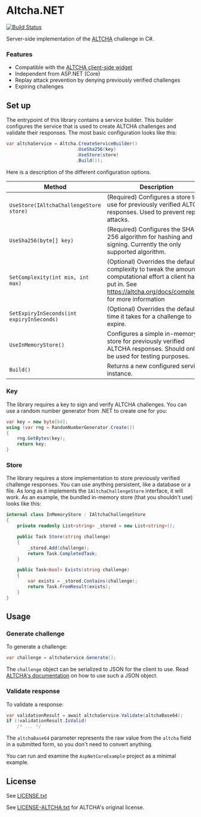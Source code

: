 # Altcha.NET

[![Build Status](https://ci.sjoerdscheffer.nl/job/Altcha.NET/job/main/badge/icon?style=flat-square)](https://ci.sjoerdscheffer.nl/job/Altcha.NET/job/main/)

Server-side implementation of the [ALTCHA](http://altcha.org) challenge in C#.

### Features

- Compatible with the [ALTCHA client-side widget](https://altcha.org/docs/website-integration/#using-altcha-widget)
- Independent from ASP.NET (Core)
- Replay attack prevention by denying previously verified challenges
- Expiring challenges

## Set up

The entrypoint of this library contains a service builder.
This builder configures the service that is used to create ALTCHA challenges and validate their responses.
The most basic configuration looks like this:

```csharp
var altchaService = Altcha.CreateServiceBuilder()
                          .UseSha256(key)
                          .UseStore(store)
                          .Build());
```

Here is a description of the different configuration options.

| Method                                    | Description                                                                                                                                                                  |
|-------------------------------------------|------------------------------------------------------------------------------------------------------------------------------------------------------------------------------|
| `UseStore(IAltchaChallengeStore store)`   | (Required) Configures a store to use for previously verified ALTCHA responses. Used to prevent replay attacks.                                                               |
| `UseSha256(byte[] key)`                   | (Required) Configures the SHA-256 algorithm for hashing and signing. Currently the only supported algorithm.                                                                 |
| `SetComplexity(int min, int max)`         | (Optional) Overrides the default complexity to tweak the amount of computational effort a client has to put in. See https://altcha.org/docs/complexity/ for more information |
| `SetExpiryInSeconds(int expiryInSeconds)` | (Optional) Overrides the default time it takes for a challenge to expire.                                                                                                    |
| `UseInMemoryStore()`                      | Configures a simple in-memory store for previously verified ALTCHA responses. Should only be used for testing purposes.                                                      |
| `Build()`                                 | Returns a new configured service instance.                                                                                                                                   |

### Key

The library requires a key to sign and verify ALTCHA challenges.
You can use a random number generator from .NET to create one for you:

```csharp
var key = new byte[64];
using (var rng = RandomNumberGenerator.Create())
{
    rng.GetBytes(key);
    return key;
}
```

### Store

The library requires a store implementation to store previously verified challenge responses.
You can use anything persistent, like a database or a file.
As long as it implements the `IAltchaChallengeStore` interface, it will work.
As an example, the bundled in-memory store (that you shouldn't use) looks like this:

```csharp
internal class InMemoryStore : IAltchaChallengeStore
{
    private readonly List<string> _stored = new List<string>();

    public Task Store(string challenge)
    {
        _stored.Add(challenge);
        return Task.CompletedTask;
    }

    public Task<bool> Exists(string challenge)
    {
        var exists = _stored.Contains(challenge);
        return Task.FromResult(exists);
    }
}
```

## Usage

### Generate challenge

To generate a challenge:

```csharp
var challenge = altchaService.Generate();
```

The `challenge` object can be serialized to JSON for the client to use.
Read [ALTCHA's documentation](https://altcha.org/docs/website-integration/#using-altcha-widget) on how to use such a
JSON object.

### Validate response

To validate a response:

```csharp
var validationResult = await altchaService.Validate(altchaBase64);
if (!validationResult.IsValid)
    /* ... */
```

The `altchaBase64` parameter represents the raw value from the `altcha` field in a submitted form, so you don't need to
convert anything.

You can run and examine the `AspNetCoreExample` project as a minimal example.

## License

See [LICENSE.txt](./LICENSE.txt)

See [LICENSE-ALTCHA.txt](./LICENSE-ALTCHA.txt) for ALTCHA's original license.
